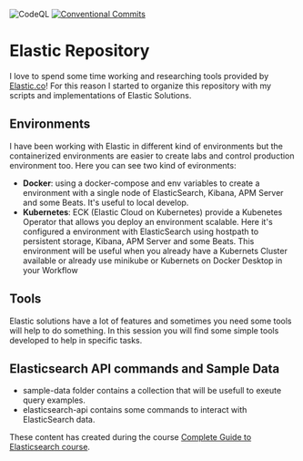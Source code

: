 ![CodeQL](https://github.com/hpettenuci/elastic-stuff/workflows/CodeQL/badge.svg?branch=main)  [![Conventional Commits](https://img.shields.io/badge/Conventional%20Commits-1.0.0-blue.svg)](https://conventionalcommits.org)

# Elastic Repository
I love to spend some time working and researching tools provided by [Elastic.co](http://elastic.co)! For this reason I started to organize this repository with my scripts and  implementations of Elastic Solutions.

## Environments
I have been working with Elastic in different kind of environments but the containerized environments are easier to create labs and control production environment too. Here you can see two kind of evironments:
- **Docker**:  using a docker-compose and env variables to create a environment with a single node of ElasticSearch, Kibana, APM Server and some Beats. It's useful to local develop.
- **Kubernetes**: ECK (Elastic Cloud on Kubernetes) provide a Kubenetes Operator that allows you deploy an environment scalable. Here it's configured a environment with ElasticSearch using hostpath to persistent storage, Kibana, APM Server and some Beats. This environment will be useful when you already have a Kubernets Cluster available or already use minikube or Kubernets on Docker Desktop in your Workflow

## Tools
Elastic solutions have a lot of features and sometimes you need some tools will help to do something. In this session you will find some simple tools developed to help in specific tasks.

## Elasticsearch API commands and Sample Data
- sample-data folder contains a collection that will be usefull to exeute query examples.
- elasticsearch-api contains some commands to interact with ElasticSearch data.

These content has created during the course [Complete Guide to Elasticsearch course](https://l.codingexplained.com/r/elasticsearch-course?src=github).